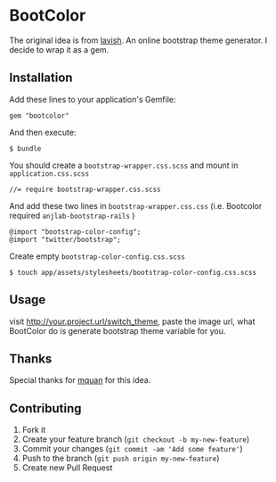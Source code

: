 # BootColor


The original idea is from [lavish](http://lavishbootstrap.com/). An online bootstrap theme generator.
I decide to wrap it as a gem.


## Installation

Add these lines to your application's Gemfile:

    gem "bootcolor"

And then execute:

    $ bundle

You should create a `bootstrap-wrapper.css.scss` and mount in `application.css.scss`

``` 
//= require bootstrap-wrapper.css.scss
```

And add these two lines in `bootstrap-wrapper.css.css` (i.e. Bootcolor required `anjlab-bootstrap-rails` )

```
@import "bootstrap-color-config";
@import "twitter/bootstrap";

```

Create empty `bootstrap-color-config.css.scss`

`$ touch app/assets/stylesheets/bootstrap-color-config.css.scss`

## Usage

visit <http://your.project.url/switch_theme>, paste the image url, what BootColor do is generate bootstrap theme variable for you.


## Thanks

Special thanks for [mquan](https://github.com/mquan/lavish) for this idea.

## Contributing

1. Fork it
2. Create your feature branch (`git checkout -b my-new-feature`)
3. Commit your changes (`git commit -am 'Add some feature'`)
4. Push to the branch (`git push origin my-new-feature`)
5. Create new Pull Request
